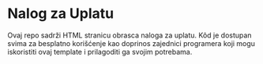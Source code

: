 # Nalog za Uplatu

Ovaj repo sadrži HTML stranicu obrasca naloga za uplatu. Kôd je dostupan svima za besplatno korišćenje kao doprinos zajednici programera koji mogu iskoristiti ovaj template i prilagoditi ga svojim potrebama.
